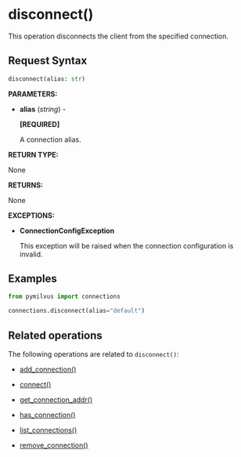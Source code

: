 # disconnect()

This operation disconnects the client from the specified connection.

## Request Syntax

```python
disconnect(alias: str)
```

__PARAMETERS:__

- __alias__ (_string_) -

    __[REQUIRED]__

    A connection alias.

__RETURN TYPE:__

None

__RETURNS:__

None

__EXCEPTIONS:__

- __ConnectionConfigException__

    This exception will be raised when the connection configuration is invalid.

## Examples

```python
from pymilvus import connections

connections.disconnect(alias="default")
```

## Related operations

The following operations are related to `disconnect()`:

- [add_connection()](./add_connection.md)

- [connect()](./connect.md)

- [get_connection_addr()](./get_connection_addr.md)

- [has_connection()](./has_connection.md)

- [list_connections()](./list_connections.md)

- [remove_connection()](./remove_connection.md)

